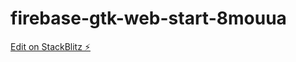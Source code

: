 # firebase-gtk-web-start-8mouua

[Edit on StackBlitz ⚡️](https://stackblitz.com/edit/firebase-gtk-web-start-8mouua)